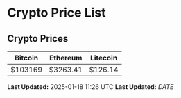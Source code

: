 # Crypto Price List

## Crypto Prices
| Bitcoin | Ethereum | Litecoin |
| ------- | -------- | -------- |
| $103169 | $3263.41 | $126.14 |
**Last Updated:** 2025-01-18 11:26 UTC
**Last Updated:** $DATE$
